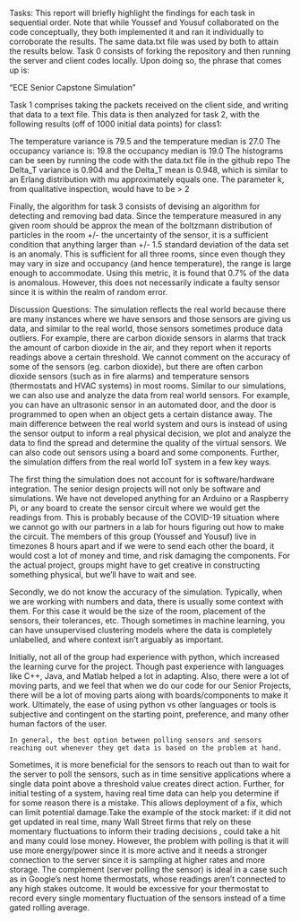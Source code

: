 Tasks:
This report will briefly highlight the findings for each task in sequential order. Note that while Youssef and Yousuf collaborated on the code conceptually, they both implemented it and ran it individually to corroborate the results. The same data.txt file was used by both to attain the results below. Task 0 consists of forking the repository and then running the server and client codes locally. Upon doing so, the phrase that comes up is:

“ECE Senior Capstone Simulation”

Task 1 comprises taking the packets received on the client side, and writing that data to a text file. This data is then analyzed for task 2, with the following results (off of 1000 initial data points) for class1:

The temperature variance is 79.5 and the temperature median is 27.0
The occupancy variance is: 19.8 the occupancy median is 19.0
The histograms can be seen by running the code with the data.txt file in the github repo
The Delta_T variance is 0.904 and the Delta_T mean is 0.948, which is similar to an Erlang distribution with mu approximately equals one. The parameter k, from qualitative inspection, would have to be > 2

Finally, the algorithm for task 3 consists of devising an algorithm for detecting and removing bad data. Since the temperature measured in any given room should be approx the mean of the boltzmann distribution of particles in the room +/- the uncertainty of the sensor, it is a sufficient condition that anything larger than +/- 1.5 standard deviation of the data set is an anomaly. This is sufficient for all three rooms, since even though they may vary in size and occupancy (and hence temperature), the range is large enough to accommodate. Using this metric, it is found that 0.7% of the data is anomalous. However, this does not necessarily indicate a faulty sensor since it is within the realm of random error.

Discussion Questions:
The simulation reflects the real world because there are many instances where we have sensors and those sensors are giving us data, and similar to the real world, those sensors sometimes produce data outliers. For example, there are carbon dioxide sensors in alarms that track the amount of carbon dioxide in the air, and they report when it reports readings above a certain threshold. We cannot comment on the accuracy of some of the sensors (eg. carbon dioxide), but there are often carbon dioxide sensors (such as in fire alarms) and temperature sensors (thermostats and HVAC systems) in most rooms. Similar to our simulations, we can also use and analyze the data from real world sensors. For example, you can have an ultrasonic sensor in an automated door, and the door is programmed to open when an object gets a certain distance away. The main difference between the real world system and ours is instead of using the sensor output to inform a real physical decision, we plot and analyze the data to find the spread and determine the quality of the virtual sensors. We can also code out sensors using a board and some components. Further, the simulation differs from the real world IoT system in a few key ways.

The first thing the simulation does not account for is software/hardware integration. The senior design projects  will not only be software and simulations. We have not developed anything for an Arduino or a Raspberry Pi, or any board to create the sensor circuit where we would get the readings from. This is probably because of the COVID-19 situation where we cannot go with our partners in a lab for hours figuring out how to make the circuit. The members of this group (Youssef and Yousuf) live in timezones 8 hours apart and if we were to send each other the board, it would cost a lot of money and time, and risk damaging the components. For the actual  project,  groups might have to get creative in constructing something physical, but we’ll have to wait and see.

Secondly, we do not know the accuracy of the simulation. Typically, when we are working with numbers and data, there is usually some context with them. For this case it would be the size of the room, placement of the sensors, their tolerances, etc. Though sometimes in machine learning, you can have unsupervised clustering models where the data is completely unlabelled, and where context isn’t arguably as important.

Initially, not all of the group had experience with python, which increased the learning curve for the project. Though past experience with languages like C++, Java, and Matlab helped a lot in adapting. Also, there were a lot of moving parts, and we feel that when we do our code for our Senior Projects, there will be a lot of moving parts along with boards/components to make it work. Ultimately, the ease of using python vs other languages or tools is subjective and contingent on the starting point, preference, and many other human factors of the user.

	In general, the best option between polling sensors and sensors reaching out whenever they get data is based on the problem at hand.
 
Sometimes, it is more beneficial for the sensors to reach out than to wait for the server to poll the sensors, such as in time sensitive applications where a single data point above a threshold value creates direct action. Further, for initial testing of a system, having real time data can help you determine if for some reason there is a mistake. This allows deployment of a fix, which can limit potential damage.Take the example of the stock market: if it did not get updated in real time, many Wall Street firms that rely on these momentary fluctuations to inform their trading decisions , could take a hit and many could lose money. However, the problem with polling is that it will use more energy/power since it is more active and it needs a stronger connection to the server since it is sampling at higher rates and more storage. The complement (server polling the sensor) is ideal in a case such as in Google’s nest home thermostats, whose readings aren’t connected to any high stakes outcome. It would be excessive for your thermostat to record every single momentary fluctuation of the sensors instead of a time gated rolling average.

